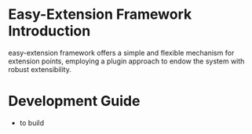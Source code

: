 # Easy-Extension Framework Introduction

easy-extension framework offers a simple and flexible mechanism for extension points, employing a plugin approach to endow the system with robust extensibility.

# Development Guide

* to build

